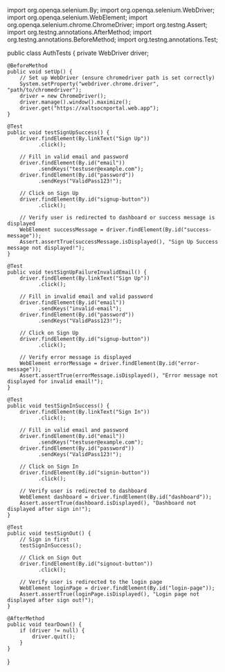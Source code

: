 import org.openqa.selenium.By;
import org.openqa.selenium.WebDriver;
import org.openqa.selenium.WebElement;
import org.openqa.selenium.chrome.ChromeDriver;
import org.testng.Assert;
import org.testng.annotations.AfterMethod;
import org.testng.annotations.BeforeMethod;
import org.testng.annotations.Test;

public class AuthTests {
    private WebDriver driver;

    @BeforeMethod
    public void setUp() {
        // Set up WebDriver (ensure chromedriver path is set correctly)
        System.setProperty("webdriver.chrome.driver", "path/to/chromedriver");
        driver = new ChromeDriver();
        driver.manage().window().maximize();
        driver.get("https://xaltsocnportal.web.app");
    }

    @Test
    public void testSignUpSuccess() {
        driver.findElement(By.linkText("Sign Up"))
              .click();

        // Fill in valid email and password
        driver.findElement(By.id("email"))
              .sendKeys("testuser@example.com");
        driver.findElement(By.id("password"))
              .sendKeys("ValidPass123!");

        // Click on Sign Up
        driver.findElement(By.id("signup-button"))
              .click();

        // Verify user is redirected to dashboard or success message is displayed
        WebElement successMessage = driver.findElement(By.id("success-message"));
        Assert.assertTrue(successMessage.isDisplayed(), "Sign Up Success message not displayed!");
    }

    @Test
    public void testSignUpFailureInvalidEmail() {
        driver.findElement(By.linkText("Sign Up"))
              .click();

        // Fill in invalid email and valid password
        driver.findElement(By.id("email"))
              .sendKeys("invalid-email");
        driver.findElement(By.id("password"))
              .sendKeys("ValidPass123!");

        // Click on Sign Up
        driver.findElement(By.id("signup-button"))
              .click();

        // Verify error message is displayed
        WebElement errorMessage = driver.findElement(By.id("error-message"));
        Assert.assertTrue(errorMessage.isDisplayed(), "Error message not displayed for invalid email!");
    }

    @Test
    public void testSignInSuccess() {
        driver.findElement(By.linkText("Sign In"))
              .click();

        // Fill in valid email and password
        driver.findElement(By.id("email"))
              .sendKeys("testuser@example.com");
        driver.findElement(By.id("password"))
              .sendKeys("ValidPass123!");

        // Click on Sign In
        driver.findElement(By.id("signin-button"))
              .click();

        // Verify user is redirected to dashboard
        WebElement dashboard = driver.findElement(By.id("dashboard"));
        Assert.assertTrue(dashboard.isDisplayed(), "Dashboard not displayed after sign in!");
    }

    @Test
    public void testSignOut() {
        // Sign in first
        testSignInSuccess();

        // Click on Sign Out
        driver.findElement(By.id("signout-button"))
              .click();

        // Verify user is redirected to the login page
        WebElement loginPage = driver.findElement(By.id("login-page"));
        Assert.assertTrue(loginPage.isDisplayed(), "Login page not displayed after sign out!");
    }

    @AfterMethod
    public void tearDown() {
        if (driver != null) {
            driver.quit();
        }
    }
}
